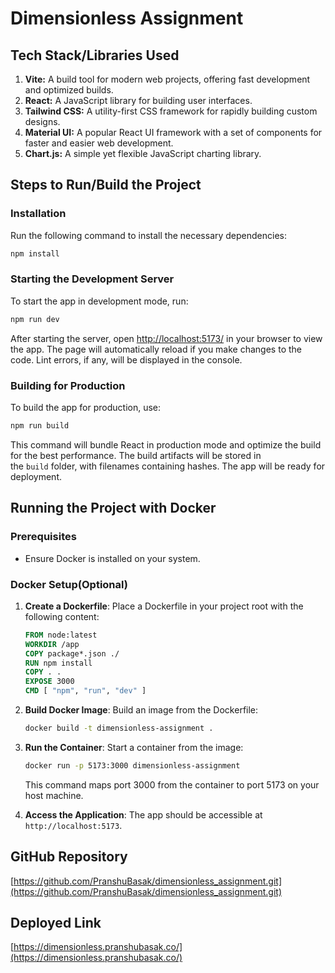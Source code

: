# Dimensionless Assignment

## Tech Stack/Libraries Used

1. **Vite:** A build tool for modern web projects, offering fast development and optimized builds.
2. **React:** A JavaScript library for building user interfaces.
3. **Tailwind CSS:** A utility-first CSS framework for rapidly building custom designs.
4. **Material UI:** A popular React UI framework with a set of components for faster and easier web development.
5. **Chart.js:** A simple yet flexible JavaScript charting library.

## Steps to Run/Build the Project

### Installation

Run the following command to install the necessary dependencies:

```bash
npm install
```

### Starting the Development Server

To start the app in development mode, run:

```bash
npm run dev
```

After starting the server, open [http://localhost:5173/](http://localhost:5173/) in your browser to view the app. The page will automatically reload if you make changes to the code. Lint errors, if any, will be displayed in the console.

### Building for Production

To build the app for production, use:

```bash
npm run build
```

This command will bundle React in production mode and optimize the build for the best performance. The build artifacts will be stored in the `build` folder, with filenames containing hashes. The app will be ready for deployment.

## Running the Project with Docker

### Prerequisites
- Ensure Docker is installed on your system.

### Docker Setup(Optional)

1. **Create a Dockerfile**: Place a Dockerfile in your project root with the following content:

    ```Dockerfile
    FROM node:latest
    WORKDIR /app
    COPY package*.json ./
    RUN npm install
    COPY . .
    EXPOSE 3000
    CMD [ "npm", "run", "dev" ]
    ```

2. **Build Docker Image**: Build an image from the Dockerfile:

    ```bash
    docker build -t dimensionless-assignment .
    ```

3. **Run the Container**: Start a container from the image:

    ```bash
    docker run -p 5173:3000 dimensionless-assignment
    ```

    This command maps port 3000 from the container to port 5173 on your host machine.

4. **Access the Application**: The app should be accessible at `http://localhost:5173`.


## GitHub Repository

[https://github.com/PranshuBasak/dimensionless_assignment.git](https://github.com/PranshuBasak/dimensionless_assignment.git)

## Deployed Link

[https://dimensionless.pranshubasak.co/](https://dimensionless.pranshubasak.co/)